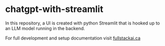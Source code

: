 # chatgpt-with-streamlit
In this repository, a UI is created with python Streamlit that is hooked up to an LLM model running in the backend.

For full development and setup documentation visit [fullstackai.ca](https://main--peppy-sable-a0451a.netlify.app/docs/chatgpt-streamlit/)
